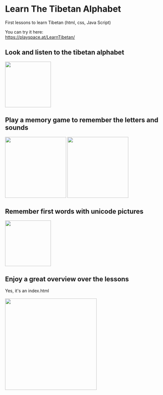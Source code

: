 # Learn The Tibetan Alphabet
First lessons to learn Tibetan (html, css, Java Script)

You can try it here: \
https://playspace.at/LearnTibetan/

## Look and listen to the tibetan alphabet
<img src="https://github.com/OneEyedBlackCatDevelopment/LearnTibetan/assets/173571148/f9417add-ab28-4b15-8603-82761eb5a0a3" width="150">

## Play a memory game to remember the letters and sounds
<img src="https://github.com/OneEyedBlackCatDevelopment/LearnTibetan/assets/173571148/3a0e4ab0-fe1e-4bb6-a297-cc8d706cf434" width="200">
<img src="https://github.com/OneEyedBlackCatDevelopment/LearnTibetan/assets/173571148/ad7254a0-ceab-44c6-a681-ccc30e88aeca" width="200">

## Remember first words with unicode pictures
<img src="https://github.com/OneEyedBlackCatDevelopment/LearnTibetan/assets/173571148/c888fa93-671e-44d0-afd2-0a0b4003eb44" width="150">


## Enjoy a great overview over the lessons 
Yes, it's an index.html \
 \
<img src="https://github.com/OneEyedBlackCatDevelopment/LearnTibetan/assets/173571148/ad26fd60-a199-4375-9fc2-6d760b8ba613" width="300">
